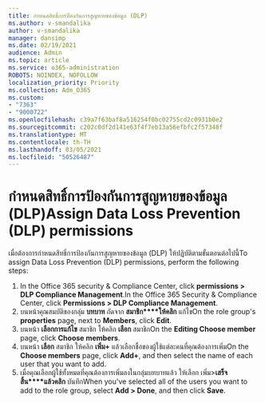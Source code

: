 ```yaml
---
title: กําหนดสิทธิ์การป้องกันการสูญหายของข้อมูล (DLP)
ms.author: v-smandalika
author: v-smandalika
manager: dansimp
ms.date: 02/19/2021
audience: Admin
ms.topic: article
ms.service: o365-administration
ROBOTS: NOINDEX, NOFOLLOW
localization_priority: Priority
ms.collection: Adm_O365
ms.custom:
- "7363"
- "9000722"
ms.openlocfilehash: c39a7f63baf8a516254f0bc02755cd2c0931b0e2
ms.sourcegitcommit: c202c0df2d141e63f4f7eb13a56efbfc2f57348f
ms.translationtype: MT
ms.contentlocale: th-TH
ms.lasthandoff: 03/05/2021
ms.locfileid: "50526487"
---
```

# <a name="assign-data-loss-prevention-dlp-permissions"></a><span data-ttu-id="e2cab-102">กําหนดสิทธิ์การป้องกันการสูญหายของข้อมูล (DLP)</span><span class="sxs-lookup"><span data-stu-id="e2cab-102">Assign Data Loss Prevention (DLP) permissions</span></span>

<span data-ttu-id="e2cab-103">เมื่อต้องการกําหนดสิทธิ์การป้องกันการสูญหายของข้อมูล (DLP) ให้ปฏิบัติตามขั้นตอนต่อไปนี้</span><span class="sxs-lookup"><span data-stu-id="e2cab-103">To assign Data Loss Prevention (DLP) permissions, perform the following steps:</span></span>

1. <span data-ttu-id="e2cab-104">In the Office 365 security & Compliance Center, click **permissions > DLP Compliance Management**.</span><span class="sxs-lookup"><span data-stu-id="e2cab-104">In the Office 365 Security & Compliance Center, click **Permissions > DLP Compliance Management**.</span></span>
2. <span data-ttu-id="e2cab-105">บนหน้าคุณสมบัติของกลุ่ม **บทบาท** ถัดจาก **สมาชิก\*\*\*\*ให้คลิก** แก้ไข</span><span class="sxs-lookup"><span data-stu-id="e2cab-105">On the role group's **properties** page, next to **Members**, click **Edit**.</span></span>
3. <span data-ttu-id="e2cab-106">บนหน้า **เลือกการแก้ไข** สมาชิก ให้คลิก **เลือก** สมาชิก</span><span class="sxs-lookup"><span data-stu-id="e2cab-106">On the **Editing Choose member** page, click **Choose members**.</span></span>
4. <span data-ttu-id="e2cab-107">บนหน้า **เลือก** สมาชิก ให้คลิก **เพิ่ม+** แล้วเลือกชื่อของผู้ใช้แต่ละคนที่คุณต้องการเพิ่ม</span><span class="sxs-lookup"><span data-stu-id="e2cab-107">On the **Choose members** page, click **Add+**, and then select the name of each user that you want to add.</span></span>
5. <span data-ttu-id="e2cab-108">เมื่อคุณเลือกผู้ใช้ทั้งหมดที่คุณต้องการเพิ่มลงในกลุ่มบทบาทแล้ว ให้เลือก เพิ่ม>**เสร็จสิ้น\*\*\*\*แล้วคลิก** บันทึก</span><span class="sxs-lookup"><span data-stu-id="e2cab-108">When you've selected all of the users you want to add to the role group, select **Add > Done**, and then click **Save**.</span></span>
